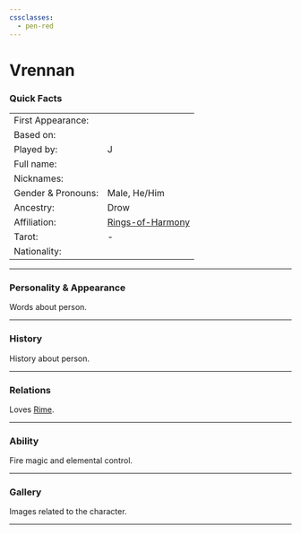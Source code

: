 ```yaml
---
cssclasses:
  - pen-red
---
```

# Vrennan
### Quick Facts

|                    |                                                |
| ------------------ | ---------------------------------------------- |
| First Appearance:  |                                                |
| Based on:          |                                                |
| Played by:         | J                                              |
| Full name:         |                                                |
| Nicknames:         |                                                |
| Gender & Pronouns: | Male, He/Him                                   |
| Ancestry:          | Drow                                           |
| Affiliation:       | [Rings-of-Harmony](../Rings-of-Harmony.md) |
| Tarot:             | -                                              |
| Nationality:       |                                                |
***
### Personality & Appearance
Words about person.

***
### History
History about person.

***
### Relations
Loves [Rime](Rime.md).

***
### Ability
Fire magic and elemental control.

***
### Gallery
Images related to the character.

***
